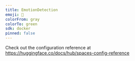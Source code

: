 ```yaml
---
title: EmotionDetection
emoji: 🏢
colorFrom: gray
colorTo: green
sdk: docker
pinned: false
---
```


Check out the configuration reference at https://huggingface.co/docs/hub/spaces-config-reference
